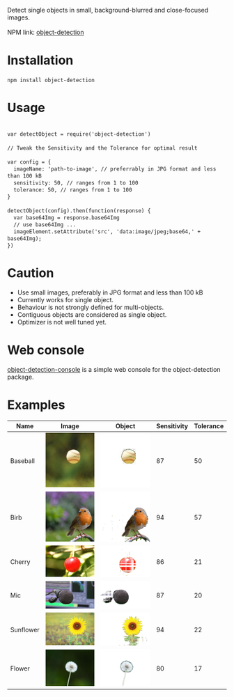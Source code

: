 Detect single objects in small, background-blurred and close-focused images.<br /><br />
NPM link: [object-detection](https://www.npmjs.com/package/object-detection)
# Installation
`npm install object-detection`
# Usage
```

var detectObject = require('object-detection')

// Tweak the Sensitivity and the Tolerance for optimal result

var config = {
  imageName: 'path-to-image', // preferrably in JPG format and less than 100 kB
  sensitivity: 50, // ranges from 1 to 100
  tolerance: 50, // ranges from 1 to 100
}

detectObject(config).then(function(response) {
  var base64Img = response.base64Img
  // use base64Img ...
  imageElement.setAttribute('src', 'data:image/jpeg;base64,' + base64Img);
})

```
# Caution
- Use small images, preferably in JPG format and less than 100 kB
- Currently works for single object.
- Behaviour is not strongly defined for multi-objects.
- Contiguous objects are considered as single object.
- Optimizer is not well tuned yet.
# Web console
[object-detection-console](https://github.com/rosesonfire/objectDetectionConsole) is a simple web console for the object-detection package.
# Examples
Name|Image|Object|Sensitivity|Tolerance
-|-|-|-|-
Baseball|<img src="./examples/images/baseball.jpg" width="200" />|<img src="./examples/objects/baseball.jpg" width="200">|87|50
Birb|<img src="./examples/images/birb.jpg" width="200" />|<img src="./examples/objects/birb.jpg" width="200">|94|57
Cherry|<img src="./examples/images/cherry.jpg" width="200" />|<img src="./examples/objects/cherry.jpg" width="200">|86|21
Mic|<img src="./examples/images/mic.jpg" width="200" />|<img src="./examples/objects/mic.jpg" width="200">|87|20
Sunflower|<img src="./examples/images/sunflower.jpg" width="200" />|<img src="./examples/objects/sunflower.jpg" width="200">|94|22
Flower|<img src="./examples/images/flower.jpg" width="200" />|<img src="./examples/objects/flower.jpg" width="200">|80|17